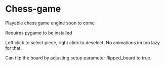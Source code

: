 # Chess-game
Playable chess game engine soon to come

Requires pygame to be installed

Left click to select piece, right click to deselect.
No animations im too lazy for that.

Can flip the board by adjusting setup parameter flipped_board to true. 
